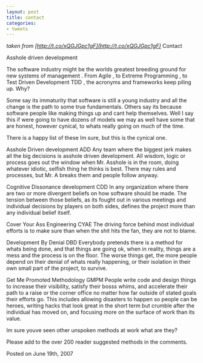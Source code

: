 ```yaml
---
layout: post
title: contact
categories:
- tweets
---
```

*taken from [http://t.co/xQGJGpc1gF](http://t.co/xQGJGpc1gF)*
Contact

Asshole driven development

The software industry might be the worlds greatest breeding ground for new systems of management . From Agile , to Extreme Programming , to Test Driven Development TDD , the acronyms and frameworks keep piling up. Why?

Some say its immaturity that software is still a young industry and all the change is the path to some true fundamentals. Others say its because software people like making things up and cant help themselves. Well I say this if were going to have dozens of models we may as well have some that are honest, however cynical, to whats really going on much of the time.

There is a happy list of these Im sure, but this is the cynical one.

Asshole Driven development ADD  Any team where the biggest jerk makes all the big decisions is asshole driven development. All wisdom, logic or process goes out the window when Mr. Asshole is in the room, doing whatever idiotic, selfish thing he thinks is best. There may rules and processes, but Mr. A breaks them and people follow anyway.

Cognitive Dissonance development CDD  In any organization where there are two or more divergent beliefs on how software should be made. The tension between those beliefs, as its fought out in various meetings and individual decisions by players on both sides, defines the project more than any individual belief itself.

Cover Your Ass Engineering CYAE  The driving force behind most individual efforts is to make sure than when the shit hits the fan, they are not to blame.

Development By Denial DBD  Everybody pretends there is a method for whats being done, and that things are going ok, when in reality, things are a mess and the process is on the floor. The worse things get, the more people depend on their denial of whats really happening, or their isolation in their own small part of the project, to survive.

Get Me Promoted Methodology GMPM  People write code and design things to increase their visibility, satisfy their bosss whims, and accelerate their path to a raise or the corner office no matter how far outside of stated goals their efforts go. This includes allowing disasters to happen so people can be heroes, writing hacks that look great in the short term but crumble after the individual has moved on, and focusing more on the surface of work than its value.

Im sure youve seen other unspoken methods at work  what are they?

Please add to the over 200 reader suggested methods in the comments.

Posted on June 19th, 2007

